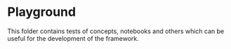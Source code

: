 # Playground

This folder contains tests of concepts, notebooks and others which can be useful for the development of the framework.


